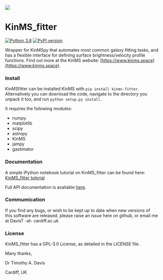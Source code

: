 <img style="float:top,right" src="https://kinms.space/assets/img/logo_small.png">

# KinMS_fitter

[![Python 3.8](https://img.shields.io/badge/python-3.8-blue.svg)](https://www.python.org/downloads/release/python-382/) [![PyPI version](https://badge.fury.io/py/kinms-fitter.svg)](https://badge.fury.io/py/kinms-fitter) 


Wrapper for KinMSpy that automates most common galaxy fitting tasks, and has a flexible interface for defining surface brightness/velocity profile functions. Find out more at the KinMS website: [https://www.kinms.space](https://www.kinms.space).

### Install

KinMSfitter can be installed KinMS with `pip install kinms-fitter`. Alternatively you can download the code, navigate to the directory you unpack it too, and run `python setup.py install`.
    
It requires the following modules:

* numpy
* matplotlib
* scipy
* astropy
* KinMS
* jampy
* gastimator


### Documentation

A simple iPython notebook tutorial on KinMS_fitter can be found here: [KinMS_fitter tutorial](https://github.com/TimothyADavis/KinMS_fitter/blob/main/kinms_fitter/docs/KinMS_fitter_tutorial.ipynb)

Full API documentation is avaliable [here](https://timothyadavis.github.io/KinMS_fitter/index.html).
### Commumication

If you find any bugs, or wish to be kept up to date when new versions of this software are released, please raise an issue here on github, or email me at DavisT -at- cardiff.ac.uk

### License

KinMS_fitter has a GPL-3.0 License, as detailed in the LICENSE file.


Many thanks,

Dr Timothy A. Davis

Cardiff, UK